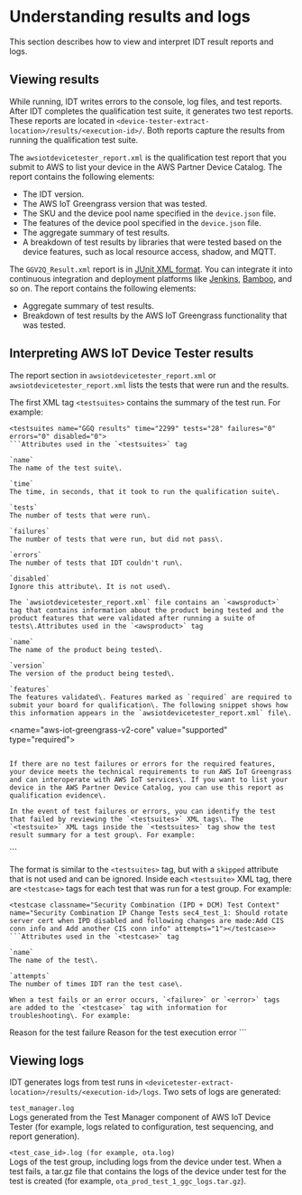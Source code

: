 # Understanding results and logs<a name="results-logs"></a>

This section describes how to view and interpret IDT result reports and logs\. 

## Viewing results<a name="view-results"></a>

While running, IDT writes errors to the console, log files, and test reports\. After IDT completes the qualification test suite, it generates two test reports\. These reports are located in `<device-tester-extract-location>/results/<execution-id>/`\. Both reports capture the results from running the qualification test suite\.

The `awsiotdevicetester_report.xml` is the qualification test report that you submit to AWS to list your device in the AWS Partner Device Catalog\. The report contains the following elements:
+ The IDT version\.
+ The AWS IoT Greengrass version that was tested\.
+ The SKU and the device pool name specified in the `device.json` file\.
+ The features of the device pool specified in the `device.json` file\.
+ The aggregate summary of test results\.
+ A breakdown of test results by libraries that were tested based on the device features, such as local resource access, shadow, and MQTT\.

The `GGV2Q_Result.xml` report is in [JUnit XML format](https://llg.cubic.org/docs/junit/)\. You can integrate it into continuous integration and deployment platforms like [Jenkins](https://jenkins.io/), [Bamboo](https://www.atlassian.com/software/bamboo), and so on\. The report contains the following elements:
+ Aggregate summary of test results\.
+ Breakdown of test results by the AWS IoT Greengrass functionality that was tested\.

## Interpreting AWS IoT Device Tester results<a name="interpreting-results-gg"></a>

The report section in `awsiotdevicetester_report.xml` or `awsiotdevicetester_report.xml` lists the tests that were run and the results\.

The first XML tag `<testsuites>` contains the summary of the test run\. For example:

```
<testsuites name="GGQ results" time="2299" tests="28" failures="0" errors="0" disabled="0">
```Attributes used in the `<testsuites>` tag

`name`  
The name of the test suite\.

`time`  
The time, in seconds, that it took to run the qualification suite\.

`tests`  
The number of tests that were run\.

`failures`  
The number of tests that were run, but did not pass\.

`errors`  
The number of tests that IDT couldn't run\.

`disabled`  
Ignore this attribute\. It is not used\.

The `awsiotdevicetester_report.xml` file contains an `<awsproduct>` tag that contains information about the product being tested and the product features that were validated after running a suite of tests\.Attributes used in the `<awsproduct>` tag

`name`  
The name of the product being tested\.

`version`  
The version of the product being tested\.

`features`  
The features validated\. Features marked as `required` are required to submit your board for qualification\. The following snippet shows how this information appears in the `awsiotdevicetester_report.xml` file\.  

```
<name="aws-iot-greengrass-v2-core" value="supported" type="required"></feature>
```

If there are no test failures or errors for the required features, your device meets the technical requirements to run AWS IoT Greengrass and can interoperate with AWS IoT services\. If you want to list your device in the AWS Partner Device Catalog, you can use this report as qualification evidence\.

In the event of test failures or errors, you can identify the test that failed by reviewing the `<testsuites>` XML tags\. The `<testsuite>` XML tags inside the `<testsuites>` tag show the test result summary for a test group\. For example:

```
<testsuite name="combination" package="" tests="1" failures="0" time="161" disabled="0" errors="0" skipped="0">
```

The format is similar to the `<testsuites>` tag, but with a `skipped` attribute that is not used and can be ignored\. Inside each `<testsuite>` XML tag, there are `<testcase>` tags for each test that was run for a test group\. For example:

```
<testcase classname="Security Combination (IPD + DCM) Test Context" name="Security Combination IP Change Tests sec4_test_1: Should rotate server cert when IPD disabled and following changes are made:Add CIS conn info and Add another CIS conn info" attempts="1"></testcase>>
```Attributes used in the `<testcase>` tag

`name`  
The name of the test\.

`attempts`  
The number of times IDT ran the test case\.

When a test fails or an error occurs, `<failure>` or `<error>` tags are added to the `<testcase>` tag with information for troubleshooting\. For example:

```
<testcase classname="mcu.Full_MQTT" name="AFQP_MQTT_Connect_HappyCase" attempts="1">
	<failure type="Failure">Reason for the test failure</failure>
	<error>Reason for the test execution error</error>
</testcase>
```

## Viewing logs<a name="view-logs-gg"></a>

IDT generates logs from test runs in `<devicetester-extract-location>/results/<execution-id>/logs`\. Two sets of logs are generated:

`test_manager.log`  
Logs generated from the Test Manager component of AWS IoT Device Tester \(for example, logs related to configuration, test sequencing, and report generation\)\.

`<test_case_id>.log (for example, ota.log)`  
Logs of the test group, including logs from the device under test\. When a test fails, a tar\.gz file that contains the logs of the device under test for the test is created \(for example, `ota_prod_test_1_ggc_logs.tar.gz`\)\.